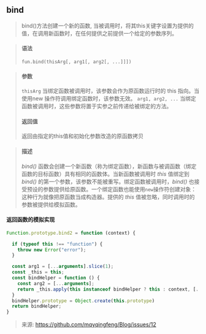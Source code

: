 ## bind
>bind()方法创建一个新的函数, 当被调用时，将其this关键字设置为提供的值，在调用新函数时，在任何提供之前提供一个给定的参数序列。

> #### 语法
>`fun.bind(thisArg[, arg1[, arg2[, ...]]])`

>#### 参数
>`thisArg`
当绑定函数被调用时，该参数会作为原函数运行时的 this 指向。当使用new 操作符调用绑定函数时，该参数无效。
`arg1, arg2, ...`
当绑定函数被调用时，这些参数将置于实参之前传递给被绑定的方法。
>#### 返回值
>返回由指定的this值和初始化参数改造的原函数拷贝

>#### 描述
>_bind()_ 函数会创建一个新函数（称为绑定函数），新函数与被调函数（绑定函数的目标函数）具有相同的函数体。当新函数被调用时 _this_ 值绑定到 _bind()_ 的第一个参数，该参数不能被重写。绑定函数被调用时，_bind()_ 也接受预设的参数提供给原函数。一个绑定函数也能使用`new`操作符创建对象：这种行为就像把原函数当成构造器。提供的 _this_ 值被忽略，同时调用时的参数被提供给模拟函数。

#### 返回函数的模拟实现

```js
Function.prototype.bind2 = function (context) {

  if (typeof this !== "function") {
    throw new Error("error");
  }

  const arg1 = [...arguments].slice(1);
  const _this = this;
  const bindHelper = function () {
    const arg2 = [...arguments];
    return _this.apply(this instanceof bindHelper ? this : context, [...arg1, ...arg2]);
  }
  bindHelper.prototype = Object.create(this.prototype)
  return bindHelper;
}
```

> 来源: https://github.com/mqyqingfeng/Blog/issues/12